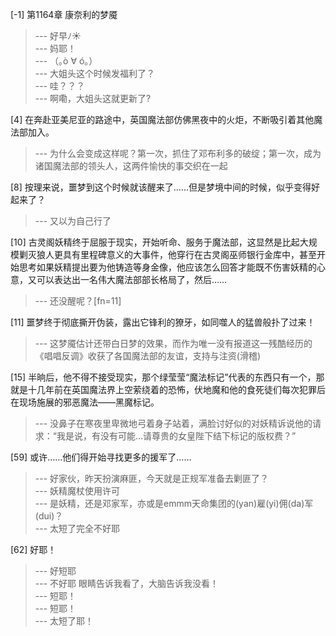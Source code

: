 
[-1] 第1164章 康奈利的梦魇
>--- 好早ﾉ☀<br>
>--- 妈耶！<br>
>--- （｡ò ∀ ó｡）<br>
>--- 大姐头这个时候发福利了？<br>
>--- 哇？？？<br>
>--- 啊嘞，大姐头这就更新了?<br>

[4] 在奔赴亚美尼亚的路途中，英国魔法部仿佛黑夜中的火炬，不断吸引着其他魔法部加入。
>--- 为什么会变成这样呢？第一次，抓住了邓布利多的破绽；第一次，成为诸国魔法部的领头人，这两件愉快的事交织在一起<br>

[8] 按理来说，噩梦到这个时候就该醒来了……但是梦境中间的时候，似乎变得好起来了？
>--- 又以为自己行了<br>

[10] 古灵阁妖精终于屈服于现实，开始听命、服务于魔法部，这显然是比起大规模剿灭狼人更具有里程碑意义的大事件，他穿行在古灵阁巫师银行金库中，甚至开始思考如果妖精提出要为他铸造等身金像，他应该怎么回答才能既不伤害妖精的心意，又可以表达出一名伟大魔法部部长格局了，然后……
>--- 还没醒呢？[fn=11]<br>

[11] 噩梦终于彻底撕开伪装，露出它锋利的獠牙，如同噬人的猛兽般扑了过来！
>--- 这梦魇估计还带白日梦的效果，而作为唯一没有报道这一残酷经历的《唱唱反调》收获了各国魔法部的友谊，支持与注资(滑稽)<br>

[15] 半晌后，他不得不接受现实，那个绿莹莹“魔法标记”代表的东西只有一个，那就是十几年前在英国魔法界上空萦绕着的恐怖，伏地魔和他的食死徒们每次犯罪后在现场施展的邪恶魔法——黑魔标记。
>--- 没鼻子在寒夜里卑微地弓着身子站着，满脸讨好似的对妖精诉说他的请求：“我是说，有没有可能…请尊贵的女皇陛下结下标记的版权费？”<br>

[59] 或许……他们得开始寻找更多的援军了……
>--- 好家伙，昨天扮演麻匪，今天就是正规军准备去剿匪了？<br>
>--- 妖精魔杖使用许可<br>
>--- 是妖精，还是邓家军，亦或是emmm天命集团的(yan)雇(yi)佣(da)军(dui)？<br>
>--- 太短了完全不好耶<br>

[62] 好耶！
>--- 好短耶<br>
>--- 不好耶
眼睛告诉我看了，大脑告诉我没看！<br>
>--- 短耶！<br>
>--- 短耶！<br>
>--- 太短了耶！<br>
